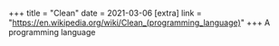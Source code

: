 +++
title = "Clean"
date = 2021-03-06
[extra]
link = "https://en.wikipedia.org/wiki/Clean_(programming_language)"
+++
A programming language

